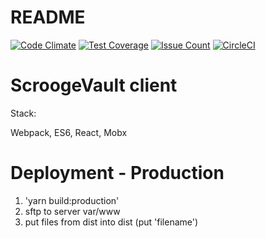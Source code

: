 # README

[![Code Climate](https://codeclimate.com/github/smikulic/stash_client/badges/gpa.svg)](https://codeclimate.com/github/smikulic/stash_client)
[![Test Coverage](https://codeclimate.com/github/smikulic/stash_client/badges/coverage.svg)](https://codeclimate.com/github/smikulic/stash_client/coverage)
[![Issue Count](https://codeclimate.com/github/smikulic/stash_client/badges/issue_count.svg)](https://codeclimate.com/github/smikulic/stash_client)
[![CircleCI](https://circleci.com/gh/smikulic/stash_client.svg?style=svg)](https://circleci.com/gh/smikulic/stash_client)

# ScroogeVault client

Stack:

Webpack, ES6, React, Mobx


# Deployment - Production
1. 'yarn build:production'
2. sftp to server var/www
3. put files from dist into dist (put 'filename')
